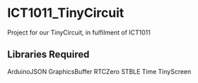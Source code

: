 # ICT1011_TinyCircuit
 Project for our TinyCircuit, in fulfilment of ICT1011

## Libraries Required
ArduinoJSON
GraphicsBuffer
RTCZero
STBLE
Time
TinyScreen
